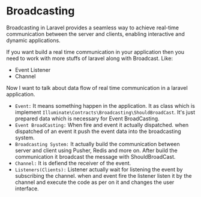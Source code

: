 # Broadcasting

Broadcasting in Laravel provides a seamless way to achieve real-time communication between the server and clients, enabling interactive and dynamic applications.

If you want build a real time communication in your application then you need to work with more stuffs of laravel along with Broadcast.
Like:

- Event Listener
- Channel

Now I want to talk about data flow of real time communication in a laravel application.

- `Event:` It means something happen in the application. It as class which is implement `Illuminate\Contracts\Broadcasting\ShouldBroadCast`. It's just prepared data which is necessary for Event BroadCasting.
- `Event BroadCasting:` When fire and event it actually dispatched. when dispatched of an event it push the event data into the broadcasting system.
 - `Broadcasting System:` It actually build the communication between server and client using Pusher, Redis and more on. After build the communication it broadcast the message with ShouldBroadCast.
 - `Channel:` It is defiend the receiver of the event.
 - `Listeners(Clients):` Listener actually wait for listening the event by subscribing the channel. when and event fire the listener listen it by the channel and execute the code as per on it and changes the user interface.